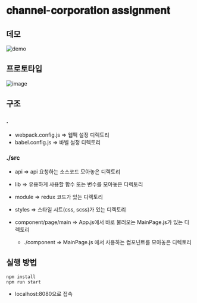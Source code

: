 # 𝐜𝐡𝐚𝐧𝐧𝐞𝐥-𝐜𝐨𝐫𝐩𝐨𝐫𝐚𝐭𝐢𝐨𝐧 𝐚𝐬𝐬𝐢𝐠𝐧𝐦𝐞𝐧𝐭

## 데모

![demo](https://user-images.githubusercontent.com/42943992/97590333-d5f91780-1a41-11eb-87b1-fa3ee5527720.gif)

## 프로토타입

![image](https://user-images.githubusercontent.com/42943992/97588417-ce387380-1a3f-11eb-8be0-a55b8d4ef24a.png)

## 구조

### .

- webpack.config.js => 웹팩 설정 디렉토리
- babel.config.js => 바벨 설정 디렉토리

### ./src

- api => api 요청하는 소스코드 모아놓은 디렉토리

- lib => 유용하게 사용할 함수 또는 변수를 모아놓은 디렉토리

- module => redux 코드가 있는 디렉토리

- styles => 스타일 시트(css, scss)가 있는 디렉토리

- component/page/main => App.js에서 바로 불러오는
  MainPage.js가 있는 디렉토리

  - ./component => MainPage.js 에서 사용하는 컴포넌트를 모아놓은 디렉토리

## 실행 방법

```
npm install
npm run start
```

- localhost:8080으로 접속
